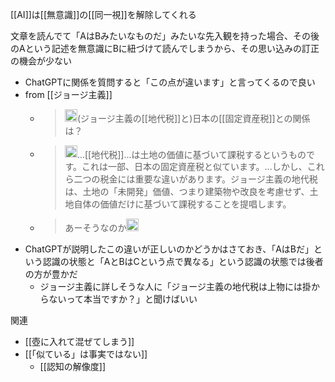 
[[AI]]は[[無意識]]の[[同一視]]を解除してくれる

文章を読んでて「AはBみたいなものだ」みたいな先入観を持った場合、その後のAという記述を無意識にBに紐づけて読んでしまうから、その思い込みの訂正の機会が少ない
- ChatGPTに関係を質問すると「この点が違います」と言ってくるので良い
- from [[ジョージ主義]]
    - > <img src='https://scrapbox.io/api/pages/nishio/nishio/icon' alt='nishio.icon' height="19.5"/>(ジョージ主義の[[地代税]]と)日本の[[固定資産税]]との関係は？
    - > <img src='https://scrapbox.io/api/pages/nishio/GPT/icon' alt='GPT.icon' height="19.5"/>...[[地代税]]...は土地の価値に基づいて課税するというものです。これは一部、日本の固定資産税と似ています。...しかし、これら二つの税金には重要な違いがあります。ジョージ主義の地代税は、土地の「未開発」価値、つまり建築物や改良を考慮せず、土地自体の価値だけに基づいて課税することを提唱します。
    - > あーそうなのか<img src='https://scrapbox.io/api/pages/nishio/nishio/icon' alt='nishio.icon' height="19.5"/>
- ChatGPTが説明したこの違いが正しいのかどうかはさておき、「AはBだ」という認識の状態と「AとBはCという点で異なる」という認識の状態では後者の方が豊かだ
    - ジョージ主義に詳しそうな人に「ジョージ主義の地代税は上物には掛からないって本当ですか？」と聞けばいい

関連
- [[壺に入れて混ぜてしまう]]
- [[「似ている」は事実ではない]]
    - [[認知の解像度]]
